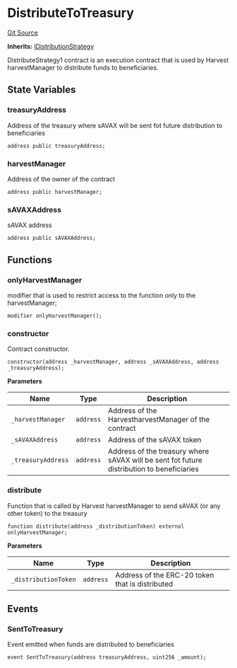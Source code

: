 # DistributeToTreasury
[Git Source](https://github.com/Stake-for-Ukraine/sfu-savax/blob/03270bceaef27c69d5d3d7e923812533ffff9ed9/src/strategies/TempStrat.sol)

**Inherits:**
[IDistributionStrategy](/src/interfaces/IDistributionStrategy.sol/contract.IDistributionStrategy.md)

DistributeStrategy1 contract is an execution contract that is used by Harvest harvestManager to distribute funds to beneficiaries.


## State Variables
### treasuryAddress
Address of the treasury where sAVAX will be sent fot future distribution to beneficiaries


```solidity
address public treasuryAddress;
```


### harvestManager
Address of the owner of the contract


```solidity
address public harvestManager;
```


### sAVAXAddress
sAVAX address


```solidity
address public sAVAXAddress;
```


## Functions
### onlyHarvestManager

modifier that is used to restrict access to the function only to the harvestManager;


```solidity
modifier onlyHarvestManager();
```

### constructor

Contract constructor.


```solidity
constructor(address _harvestManager, address _sAVAXAddress, address _treasuryAddress);
```
**Parameters**

|Name|Type|Description|
|----|----|-----------|
|`_harvestManager`|`address`|Address of the HarvestharvestManager of the contract|
|`_sAVAXAddress`|`address`|Address of the sAVAX token|
|`_treasuryAddress`|`address`|Address of the treasury where sAVAX will be sent fot future distribution to beneficiaries|


### distribute

Function that is called by Harvest harvestManager to send sAVAX (or any other token) to the treasury


```solidity
function distribute(address _distributionToken) external onlyHarvestManager;
```
**Parameters**

|Name|Type|Description|
|----|----|-----------|
|`_distributionToken`|`address`|Address of the ERC-20 token that is distributed|


## Events
### SentToTreasury
Event emitted when funds are distributed to beneficiaries


```solidity
event SentToTreasury(address treasuryAddress, uint256 _amount);
```

